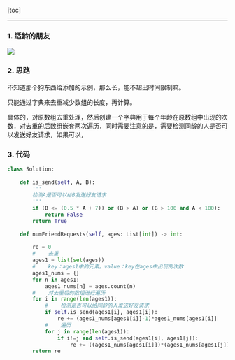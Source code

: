 [toc]

---

### 1. 适龄的朋友

![](https://i.loli.net/2019/12/25/kRJaBv6ZGrObM1N.jpg)

### 2. 思路

不知道那个狗东西给添加的示例，那么长，能不超出时间限制嘛。

只能通过字典来去重减少数组的长度，再计算。

具体的，对原数组去重处理，然后创建一个字典用于每个年龄在原数组中出现的次数，对去重的后数组嵌套两次遍历，同时需要注意的是，需要检测同龄的人是否可以发送好友请求，如果可以，

### 3. 代码

```python
class Solution:
    
    def is_send(self, A, B):
        '''
        检测A是否可以给B发送好友请求
        '''
        if (B <= (0.5 * A + 7)) or (B > A) or (B > 100 and A < 100):
            return False
        return True
    
    def numFriendRequests(self, ages: List[int]) -> int:
        
        re = 0
        #    去重
        ages1 = list(set(ages))
        #    key：ages1中的元素。value：key在ages中出现的次数
        ages1_nums = {}
        for n in ages1:
            ages1_nums[n] = ages.count(n)
        #    对去重后的数组进行遍历
        for i in range(len(ages1)):
            #    检测是否可以给同龄的人发送好友请求
            if self.is_send(ages1[i], ages1[i]):
                re += (ages1_nums[ages1[i]]-1)*ages1_nums[ages1[i]]
            #    遍历
            for j in range(len(ages1)):
                if i!=j and self.is_send(ages1[i], ages1[j]):
                    re += ((ages1_nums[ages1[i]])*(ages1_nums[ages1[j]]))
        return re
                    
```

